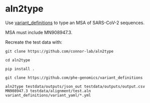 # aln2type

Use [variant_definitions](https://github.com/phe-genomics/variant_definitions) to type an MSA of SARS-CoV-2 sequences.

MSA must include MN908947.3.

Recreate the test data with:

`git clone https://github.com/connor-lab/aln2type`

`cd aln2type`

`pip install .`

`git clone https://github.com/phe-genomics/variant_definitions`

`aln2type testdata/outputs/json_out testdata/outputs/output.csv MN908947.3 testdata/alignment/test.aln variant_definitions/variant_yaml/*.yml`
